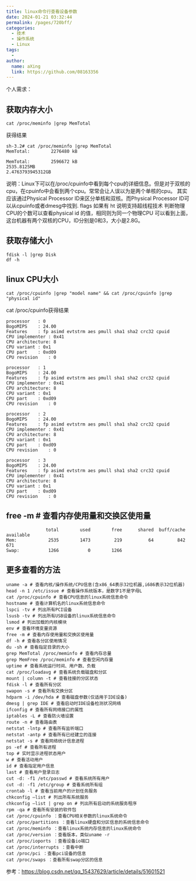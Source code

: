 ```yaml
---
title: linux命令行查看设备参数
date: 2024-01-21 03:32:44
permalink: /pages/720bff/
categories:
  - 技术
  - 操作系统
  - Linux
tags:
  - 
author: 
  name: aXing
  link: https://github.com/08163356
---
```

个人需求：

## 获取内存大小

```
cat /proc/meminfo |grep MemTotal
```

获得结果

```
sh-3.2# cat /proc/meminfo |grep MemTotal
MemTotal:        2276480 kB
```



```
MemTotal:        2596672 kB
2535.8125MB
2.4763793945312GB
```

说明：Linux下可以在/proc/cpuinfo中看到每个cpu的详细信息。但是对于双核的cpu，在cpuinfo中会看到两个cpu。常常会让人误以为是两个单核的cpu。
其实应该通过Physical Processor ID来区分单核和双核。而Physical Processor ID可以从cpuinfo或者dmesg中找到. flags 如果有 ht 说明支持超线程技术 判断物理CPU的个数可以查看physical id 的值，相同则为同一个物理CPU
可以看到上面，这台机器有两个双核的CPU，ID分别是0和3，大小是2.8G。

## 获取存储大小

```
fdisk -l |grep Disk
df -h
```



## linux CPU大小

```
cat /proc/cpuinfo |grep "model name" && cat /proc/cpuinfo |grep "physical id"
```

cat /proc/cpuinfo获得结果

```
processor	: 0
BogoMIPS	: 24.00
Features	: fp asimd evtstrm aes pmull sha1 sha2 crc32 cpuid
CPU implementer	: 0x41
CPU architecture: 8
CPU variant	: 0x1
CPU part	: 0xd09
CPU revision	: 0

processor	: 1
BogoMIPS	: 24.00
Features	: fp asimd evtstrm aes pmull sha1 sha2 crc32 cpuid
CPU implementer	: 0x41
CPU architecture: 8
CPU variant	: 0x1
CPU part	: 0xd09
CPU revision	: 0

processor	: 2
BogoMIPS	: 24.00
Features	: fp asimd evtstrm aes pmull sha1 sha2 crc32 cpuid
CPU implementer	: 0x41
CPU architecture: 8
CPU variant	: 0x1
CPU part	: 0xd09
CPU revision	: 0

processor	: 3
BogoMIPS	: 24.00
Features	: fp asimd evtstrm aes pmull sha1 sha2 crc32 cpuid
CPU implementer	: 0x41
CPU architecture: 8
CPU variant	: 0x1
CPU part	: 0xd09
CPU revision	: 0

```



## free -m # 查看内存使用量和交换区使用量

```
               total        used        free      shared  buff/cache   available
Mem:            2535        1473         219          64         842         671
Swap:           1266           0        1266
```

## 更多查看的方法

```
uname -a # 查看内核/操作系统/CPU信息(含x86_64表示32位机器,i686表示32位机器)
head -n 1 /etc/issue # 查看操作系统版本，是数字1不是字母L
cat /proc/cpuinfo # 查看CPU信息的linux系统信息命令
hostname # 查看计算机名的linux系统信息命令
lspci -tv # 列出所有PCI设备
lsusb -tv # 列出所有USB设备的linux系统信息命令
lsmod # 列出加载的内核模块
env # 查看环境变量资源
free -m # 查看内存使用量和交换区使用量
df -h # 查看各分区使用情况
du -sh # 查看指定目录的大小
grep MemTotal /proc/meminfo # 查看内存总量
grep MemFree /proc/meminfo # 查看空闲内存量
uptime # 查看系统运行时间、用户数、负载
cat /proc/loadavg # 查看系统负载磁盘和分区
mount | column -t # 查看挂接的分区状态
fdisk -l # 查看所有分区
swapon -s # 查看所有交换分区
hdparm -i /dev/hda # 查看磁盘参数(仅适用于IDE设备)
dmesg | grep IDE # 查看启动时IDE设备检测状况网络
ifconfig # 查看所有网络接口的属性
iptables -L # 查看防火墙设置
route -n # 查看路由表
netstat -lntp # 查看所有监听端口
netstat -antp # 查看所有已经建立的连接
netstat -s # 查看网络统计信息进程
ps -ef # 查看所有进程
top # 实时显示进程状态用户
w # 查看活动用户
id # 查看指定用户信息
last # 查看用户登录日志
cut -d: -f1 /etc/passwd # 查看系统所有用户
cut -d: -f1 /etc/group # 查看系统所有组
crontab -l # 查看当前用户的计划任务服务
chkconfig –list # 列出所有系统服务
chkconfig –list | grep on # 列出所有启动的系统服务程序
rpm -qa # 查看所有安装的软件包
cat /proc/cpuinfo ：查看CPU相关参数的linux系统命令
cat /proc/partitions ：查看linux硬盘和分区信息的系统信息命令
cat /proc/meminfo ：查看linux系统内存信息的linux系统命令
cat /proc/version ：查看版本，类似uname -r
cat /proc/ioports ：查看设备io端口
cat /proc/interrupts ：查看中断
cat /proc/pci ：查看pci设备的信息
cat /proc/swaps ：查看所有swap分区的信息 
```

参考：https://blog.csdn.net/qq_15437629/article/details/51601521